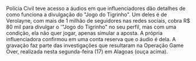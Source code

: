  Polícia Civil teve acesso a áudios em que influenciadores dão detalhes de como funciona a divulgação do "Jogo do Tigrinho". Um deles é de Verolayne, com mais de 1 milhão de seguidores nas redes sociais, cobra R$ 80 mil para divulgar o '"Jogo do Tigrinho" no seu perfil, mas com uma condição, ela não quer jogar, apenas simular a aposta. A própria influenciadora confirmou em uma conta reserva que o áudio é dela. A gravação faz parte das investigações que resultaram na Operação Game Over, realizada nesta segunda-feira (17) em Alagoas (ouça acima).
